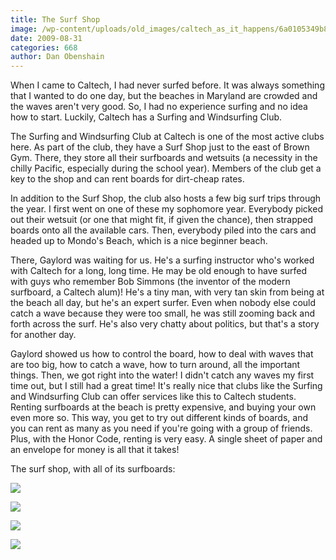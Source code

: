 ```yaml
---
title: The Surf Shop
image: /wp-content/uploads/old_images/caltech_as_it_happens/6a0105349b8251970b0120a50056c8970b.jpg
date: 2009-08-31
categories: 668
author: Dan Obenshain
---
```



When I came to Caltech, I had never surfed before. It was always something that I wanted to do one day, but the beaches in Maryland are crowded and the waves aren't very good. So, I had no experience surfing and no idea how to start. Luckily, Caltech has a Surfing and Windsurfing Club.

The Surfing and Windsurfing Club at Caltech is one of the most active clubs here. As part of the club, they have a Surf Shop just to the east of Brown Gym. There, they store all their surfboards and wetsuits (a necessity in the chilly Pacific, especially during the school year). Members of the club get a key to the shop and can rent boards for dirt-cheap rates.

In addition to the Surf Shop, the club also hosts a few big surf trips through the year. I first went on one of these my sophomore year. Everybody picked out their wetsuit (or one that might fit, if given the chance), then strapped boards onto all the available cars. Then, everybody piled into the cars and headed up to Mondo's Beach, which is a nice beginner beach.

There, Gaylord was waiting for us. He's a surfing instructor who's worked with Caltech for a long, long time. He may be old enough to have surfed with guys who remember Bob Simmons (the inventor of the modern surfboard, a Caltech alum)! He's a tiny man, with very tan skin from being at the beach all day, but he's an expert surfer. Even when nobody else could catch a wave because they were too small, he was still zooming back and forth across the surf. He's also very chatty about politics, but that's a story for another day.

Gaylord showed us how to control the board, how to deal with waves that are too big, how to catch a wave, how to turn around, all the important things. Then, we got right into the water! I didn't catch any waves my first time out, but I still had a great time!
It's really nice that clubs like the Surfing and Windsurfing Club can offer services like this to Caltech students. Renting surfboards at the beach is pretty expensive, and buying your own even more so. This way, you get to try out different kinds of boards, and you can rent as many as you need if you're going with a group of friends. Plus, with the Honor Code, renting is very easy. A single sheet of paper and an envelope for money is all that it takes!

The surf shop, with all of its surfboards:

![](/old_images/caltech_as_it_happens/6a0105349b8251970b0120a5005705970b.jpg)

![](/old_images/caltech_as_it_happens/6a0105349b8251970b0120a5577d30970c.jpg)

![](/old_images/caltech_as_it_happens/6a0105349b8251970b0120a5005728970b.jpg)

![](/old_images/caltech_as_it_happens/6a0105349b8251970b0120a5005740970b.jpg)
